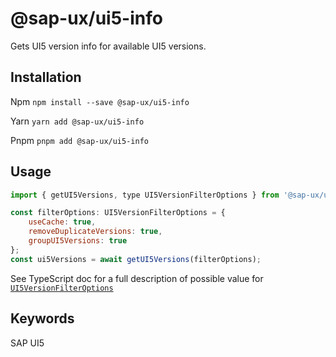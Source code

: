 # @sap-ux/ui5-info

Gets UI5 version info for available UI5 versions.

## Installation
Npm
`npm install --save @sap-ux/ui5-info`

Yarn
`yarn add @sap-ux/ui5-info`

Pnpm
`pnpm add @sap-ux/ui5-info`


## Usage

```javascript
import { getUI5Versions, type UI5VersionFilterOptions } from '@sap-ux/ui5-info';

const filterOptions: UI5VersionFilterOptions = {
    useCache: true,
    removeDuplicateVersions: true,
    groupUI5Versions: true
};
const ui5Versions = await getUI5Versions(filterOptions);
```

See TypeScript doc for a full description of possible value for [`UI5VersionFilterOptions`](./src/types.ts)

## Keywords
SAP
UI5
